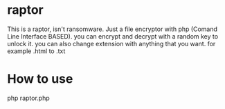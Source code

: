 # raptor
This is a raptor, isn't ransomware. Just a file encryptor with php (Comand Line Interface BASED). you can encrypt and decrypt with a random key to unlock it. you can also change extension with anything that you want. for example .html to .txt

# How to use
php raptor.php
